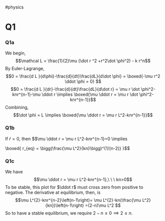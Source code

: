#physics 
# Q1
### Q1a
We begin,
$$\mathcal L = \frac{1}{2}\mu (\dot r ^2 +r^2\dot \phi^2) - k r^n$$
By Euler-Lagrange,
$$0 = \frac{d L }{d\phi}-\frac{d}{dt}\frac{dL}{d\dot \phi} = 
\boxed{-\mu r^2 \ddot \phi = 0}
$$
$$0 = \frac{d L }{dr}-\frac{d}{dt}\frac{dL}{d\dot r} = \mu r \dot \phi^2-knr^{n-1}-\mu \ddot r \implies \boxed{\mu \ddot r = \mu r \dot \phi^2-knr^{n-1}}$$
Combining, 
$$\dot \phi = L \implies \boxed{\mu \ddot r = \mu r L^2-knr^{n-1}}$$
### Q1b
If $\dot r = 0$, then
$$\mu \ddot r = \mu r L^2-knr^{n-1}=0 \implies 

\boxed{
r_{eq} = 
\bigg(\frac{\mu L^2}{kn}\bigg)^{1/(n-2)}
}$$
### Q1c
We have
$$\mu \ddot r = \mu r L^2-knr^{n-1},\ \ \ kn>0$$
To be stable, this plot for $\ddot r$ must cross zero from positive to negative. The derivative at equilibrium, then, is
$$\mu L^{2}-knr^{n-2}\left(n-1\right)=
\mu L^{2}-kn(\frac{\mu L^2}{kn})\left(n-1\right)
=(2-n)\mu L^2
$$
So to have a stable equilibrium, we require $2-n \leq 0 \implies 2\leq n$.